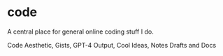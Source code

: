 # code
A central place for general online coding stuff I do.

Code Aesthetic, Gists, GPT-4 Output, Cool Ideas, Notes Drafts and Docs
